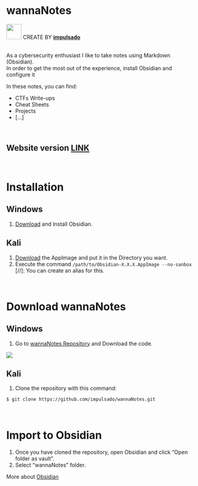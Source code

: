 # wannaNotes
<img width="40" src="https://user-images.githubusercontent.com/72570835/160851125-da20806b-a367-4e2c-8253-bdd620191ac5.jpg"/> CREATE BY [**impulsado**](https://www.instagram.com/impulsado/)

<br/>
As a cybersecurity enthusiast I like to take notes using Markdown (Obsidian). <br/>
In order to get the most out of the experience, install Obsidian and configure it
<br/>

In these notes, you can find:
- CTFs Write-ups
- Cheat Sheets
- Projects
-  [...]

<br/>

## Website version [LINK](https://notes.impulsado.org/)

<br/>

# Installation
## Windows
1. [Download](https://obsidian.md/) and Install Obsidian.

## Kali
1. [Download](https://obsidian.md/) the AppImage and put it in the Directory you want.
2. Execute the command `/path/to/Obsidian-X.X.X.AppImage --no-sanbox`<br/>
[//]: You can create an alias for this. 

<br/>

# Download wannaNotes
## Windows
1. Go to [wannaNotes Repository](https://github.com/impulsado/wannaNotes) and Download the code.
<img src="TODO"/>

## Kali
1. Clone the repository with this command:
```bash
$ git clone https://github.com/impulsado/wannaNotes.git
```

<br/>

# Import to Obsidian
1. Once you have cloned the repository, open Obsidian and click “Open folder as vault".
2. Select “wannaNotes” folder.<br/>

More about [Obsidian](https://www.youtube.com/results?search_query=obsidian+note+taking)
